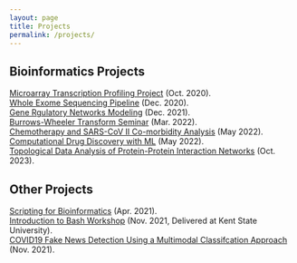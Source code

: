 ```yaml
---
layout: page
title: Projects 
permalink: /projects/
---
```


## Bioinformatics Projects

[Microarray Transcription Profiling Project](https://github.com/mehdimerbah/MA_Transcription_Profiling) (Oct. 2020).   
[Whole Exome Sequencing Pipeline](https://github.com/mehdimerbah/WES) (Dec. 2020).   
[Gene Rgulatory Networks Modeling](https://github.com/mehdimerbah/GRNModeling) (Dec. 2021).   
[Burrows-Wheeler Transform Seminar](https://github.com/mehdimerbah/BW_Seminar) (Mar. 2022).       
[Chemotherapy and SARS-CoV II Co-morbidity Analysis](https://github.com/mehdimerbah/chemotherapy-COVID19-study) (May 2022).   
[Computational Drug Discovery with ML](https://github.com/mehdimerbah/CompDrugDiscovery) (May 2022).    
[Topological Data Analysis of Protein-Protein Interaction Networks](https://github.com/mehdimerbah/TDA-PPIN) (Oct. 2023).    

## Other Projects

[Scripting for Bioinformatics](https://github.com/mehdimerbah/BioinfoScripting) (Apr. 2021).   
[Introduction to Bash Workshop](https://github.com/mehdimerbah/BashWorkshop) (Nov. 2021, Delivered at Kent State University).  
[COVID19 Fake News Detection Using a Multimodal Classifcation Approach](https://github.com/mehdimerbah/COVID19_fake_news_detection) (Nov. 2021).    

